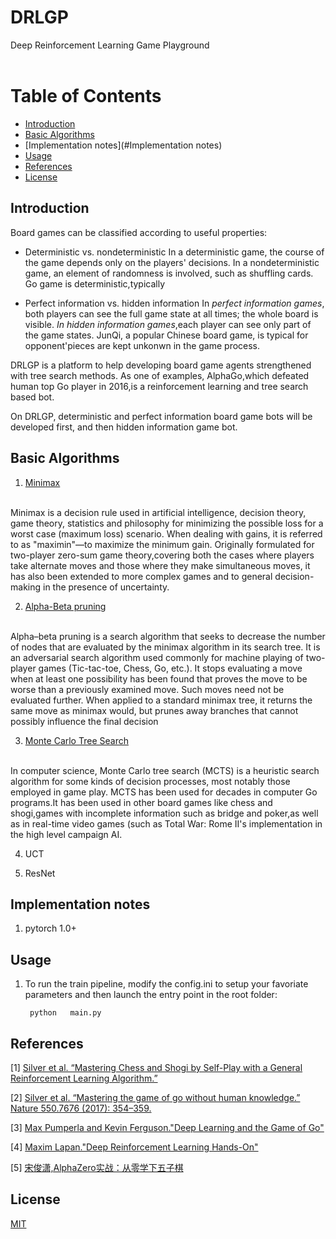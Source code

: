 # DRLGP  
Deep Reinforcement Learning Game Playground  
<br>

# Table of Contents
* [Introduction](#Introduction) 
* [Basic Algorithms](#BasicAlgorithms)
* [Implementation notes](#Implementation notes)
* [Usage](#Usage)
* [References](#References)
* [License](#License)

## Introduction

Board games can be classified according to useful properties:

* Deterministic vs. nondeterministic 
  In a deterministic game, the course of the game depends only on the players' decisions. In a nondeterministic game, an element of randomness is involved,
  such as shuffling cards. Go game is deterministic,typically

* Perfect information vs. hidden information 
  In *perfect information games*, both players can see the full game state at 
  all times; the whole board is visible. *In hidden information games*,each 
  player can see only part of the game states. JunQi, a popular Chinese board 
  game, is typical for opponent'pieces are kept unkonwn in the game process. 


DRLGP is a platform to help developing board game agents strengthened with 
tree search methods. As one of examples, AlphaGo,which defeated human top Go 
player in 2016,is a reinforcement learning and tree search based bot. 

On DRLGP, deterministic and perfect information board game bots will be 
developed first, and then hidden information game bot.


## Basic Algorithms
1. [Minimax](https://en.wikipedia.org/wiki/Minimax)
<br>
Minimax is a decision rule used in artificial intelligence, decision theory, game theory, statistics and philosophy for minimizing the possible loss for a worst case (maximum loss) scenario. When dealing with gains, it is referred to as "maximin"—to maximize the minimum gain. Originally formulated for two-player zero-sum game theory,covering both the cases where players take alternate moves and those where they make simultaneous moves, it has also been extended to more complex games and to general decision-making in the presence of uncertainty.


2. [Alpha-Beta pruning](https://en.wikipedia.org/wiki/Alpha-beta_pruning)
<br>
Alpha–beta pruning is a search algorithm that seeks to decrease the number of nodes that are evaluated by the minimax algorithm in its search tree. It is an adversarial search algorithm used commonly for machine playing of two-player games (Tic-tac-toe, Chess, Go, etc.). It stops evaluating a move when at least one possibility has been found that proves the move to be worse than a previously examined move. Such moves need not be evaluated further. When applied to a standard minimax tree, it returns the same move as minimax would, but prunes away branches that cannot possibly influence the final decision

3. [Monte Carlo Tree Search](https://en.wikipedia.org/wiki/Monte_Carlo_tree_search) 
<br>
In computer science, Monte Carlo tree search (MCTS) is a heuristic search algorithm for some kinds of decision processes, most notably those employed in game play. MCTS has been used for decades in computer Go programs.It has been used in other board games like chess and shogi,games with incomplete information such as bridge and poker,as well as in real-time video games (such as Total War: Rome II's implementation in the high level campaign AI.


4. UCT 

5. ResNet


## Implementation notes 

1.  pytorch 1.0+


## Usage
  1.  To run the train pipeline, modify the config.ini to setup your favoriate parameters
      and then launch the entry point in the root folder:
    
       ```
        python   main.py
       
       ```



## References
[1] [Silver et al. “Mastering Chess and Shogi by Self-Play with a General Reinforcement Learning Algorithm.”](https://arxiv.org/pdf/1712.01815.pdf)

[2] [Silver et al. “Mastering the game of go without human knowledge.” Nature 550.7676 (2017): 354–359.](https://www.gwern.net/docs/rl/2017-silver.pdf)

[3] [Max Pumperla and Kevin Ferguson."Deep Learning and the Game of Go"](https://www.manning.com/books/deep-learning-and-the-game-of-go)

[4] [Maxim Lapan."Deep Reinforcement Learning Hands-On"](https://www.packtpub.com/big-data-and-business-intelligence/deep-reinforcement-learning-hands)

[5] [宋俊潇,AlphaZero实战：从零学下五子棋](https://zhuanlan.zhihu.com/p/32089487)




## License
[MIT](https://choosealicense.com/licenses/mit/)


